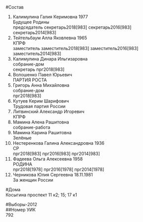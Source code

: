 #Состав  
1. Калимулина Галия Керимовна 1977  
    Будущее Родины  
    председатель секретарь2018[983] секретарь2016[983] секретарь2014[983]  
2. Тейтельбаум Алла Яковлевна 1965  
    КПРФ  
    заместитель заместитель2018[983] заместитель2016[983] заместитель2014[983]  
3. Калимулина Динара Ильгизаровна  
    собрание-дом  
    секретарь прг2018[983]  
4. Волошенко Павел Юрьевич  
    ПАРТИЯ РОСТА  
5. Григорь Анна Михайловна  
    собрание-дом  
    прг2018[983]  
6. Кутуев Керим Шарифович  
    Трудовая партия России  
7. Литвинский Александр Игоревич  
    КПРФ  
8. Мамина Алена Рашитовна  
    собрание-работа  
9. Мамина Карина Рашитовна  
    Зелёные  
10. Нестеренкова Галина Александровна 1936  
    СР  
    прг2018[983] прг2016[983] прг2014[983]  
11. Фадеева Ольга Алексеевна 1958  
    РОДИНА  
    прг2018[1978] прг2016[1978] прг2014[1978]  
12. Черникова Юлия Сергеевна 18.11.1981  
    За женщин России  
  
#Дома  
Косыгина проспект 11 к2; 15; 17 к1  
  
#Выборы-2012  
##Номер УИК  
792  
